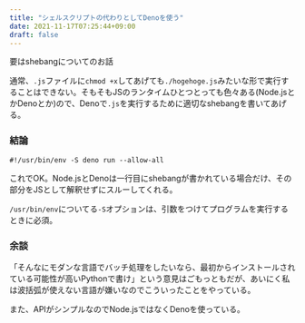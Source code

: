 ```yaml
---
title: "シェルスクリプトの代わりとしてDenoを使う"
date: 2021-11-17T07:25:44+09:00
draft: false
---
```


要はshebangについてのお話

<!-- more -->

通常、`.js`ファイルに`chmod +x`してあげても`./hogehoge.js`みたいな形で実行することはできない。そもそもJSのランタイムひとつとっても色々ある(Node.jsとかDenoとか)ので、Denoで`.js`を実行するために適切なshebangを書いてあげる。

### 結論

```shell
#!/usr/bin/env -S deno run --allow-all
```

これでOK。Node.jsとDenoは一行目にshebangが書かれている場合だけ、その部分をJSとして解釈せずにスルーしてくれる。

`/usr/bin/env`についてる`-S`オプションは、引数をつけてプログラムを実行するときに必須。

### 余談

「そんなにモダンな言語でバッチ処理をしたいなら、最初からインストールされている可能性が高いPythonで書け」という意見はごもっともだが、あいにく私は波括弧が使えない言語が嫌いなのでこういったことをやっている。

また、APIがシンプルなのでNode.jsではなくDenoを使っている。

